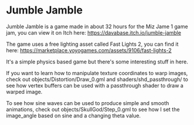 # Jumble Jamble

Jumble Jamble is a game made in about 32 hours for the Miz Jame 1 game jam, you can view it on Itch here: https://davabase.itch.io/jumble-jamble

The game uses a free lighting asset called Fast Lights 2, you can find it here: https://marketplace.yoyogames.com/assets/9106/fast-lights-2

It's a simple physics based game but there's some interesting stuff in here.

If you want to learn how to manipulate texture coordinates to warp images, check out objects/Distortion/Draw_0.gml and shaders/shd_passthrough/ to see how vertex buffers can be used with a passthrough shader to  draw a warped image.

To see how sine waves can be used to produce simple and smooth animations, check out objects/SkullGod/Step_0.gml to see how I set the image_angle based on sine and a changing theta value.